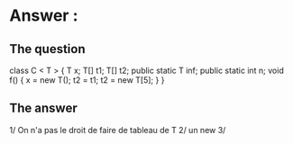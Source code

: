 # Answer :

## The question
class C < T > {
  T x;
  T[] t1;
  T[] t2;
  public static T inf;
  public static int n;
  void f() {
    x = new T();
    t2 = t1;
    t2 = new T[5];
  }
}

## The answer
1/ On n'a pas le droit de faire de tableau de T
2/                              un new
3/                              